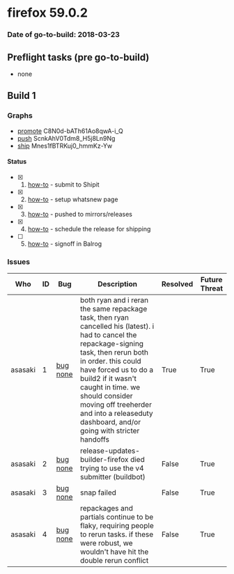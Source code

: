 # firefox 59.0.2

### Date of go-to-build: 2018-03-23

## Preflight tasks (pre go-to-build)
- none

## Build 1  

### Graphs
* [promote](https://tools.taskcluster.net/push-inspector/#/C8N0d-bATh61Ao8qwA-i_Q) C8N0d-bATh61Ao8qwA-i_Q
* [push](https://tools.taskcluster.net/push-inspector/#/ScnkAhV0Tdm8_H5j8Ln9Ng) ScnkAhV0Tdm8_H5j8Ln9Ng
* [ship](https://tools.taskcluster.net/push-inspector/#/Mnes1fBTRKuj0_hmmKz-Yw) Mnes1fBTRKuj0_hmmKz-Yw


#### Status
- [x] 1.  [how-to](https://wiki.mozilla.org/Release:Release_Automation_on_Mercurial:Starting_a_Release#Submit_to_Ship_It)  - submit to Shipit
- [x] 2.  [how-to](https://github.com/mozilla-releng/releasewarrior-2.0/blob/master/docs/release-promotion/desktop/howto-rc.md)  - setup whatsnew page
- [x] 3.  [how-to](https://github.com/mozilla-releng/releasewarrior-2.0/blob/master/docs/release-promotion/desktop/howto.md#push-artifacts-to-releases-directory)  - pushed to mirrors/releases
- [x] 4.  [how-to](https://github.com/mozilla-releng/releasewarrior-2.0/blob/master/docs/release-promotion/desktop/howto.md#ship-the-release)  - schedule the release for shipping
- [ ] 5.  [how-to](https://github.com/mozilla-releng/releasewarrior-2.0/blob/master/docs/release-promotion/desktop/howto.md#obtain-sign-offs-for-changes)  - signoff in Balrog

### Issues
| Who                 | ID               | Bug                                                                 | Description                | Resolved                | Future Threat                |
| ------------------- | ---------------- | ------------------------------------------------------------------- | -------------------------- | ----------------------- | ---------------------------- |
| asasaki  | 1 | [bug none](https://bugzil.la/none)        | both ryan and i reran the same repackage task, then ryan cancelled his (latest). i had to cancel the repackage-signing task, then rerun both in order. this could have forced us to do a build2 if it wasn't caught in time. we should consider moving off treeherder and into a releaseduty dashboard, and/or going with stricter handoffs | True | True |
| asasaki  | 2 | [bug none](https://bugzil.la/none)        | release-updates-builder-firefox died trying to use the v4 submitter (buildbot) | False | True |
| asasaki  | 3 | [bug none](https://bugzil.la/none)        | snap failed | False | True |
| asasaki  | 4 | [bug none](https://bugzil.la/none)        | repackages and partials continue to be flaky, requiring people to rerun tasks. if these were robust, we wouldn't have hit the double rerun conflict | False | True |

